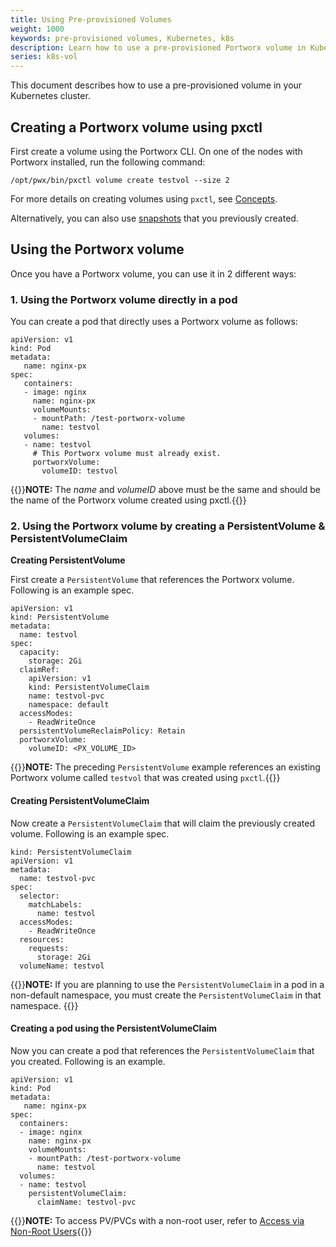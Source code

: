 ```yaml
---
title: Using Pre-provisioned Volumes
weight: 1000
keywords: pre-provisioned volumes, Kubernetes, k8s
description: Learn how to use a pre-provisioned Portworx volume in Kubernetes
series: k8s-vol
---
```


This document describes how to use a pre-provisioned volume in your Kubernetes cluster.

## Creating a Portworx volume using pxctl

First create a volume using the Portworx CLI. On one of the nodes with Portworx installed, run the following command:

```text
/opt/pwx/bin/pxctl volume create testvol --size 2
```

For more details on creating volumes using `pxctl`, see [Concepts](/concepts).

Alternatively, you can also use [snapshots](/reference/cli/snapshots/) that you previously created.

## Using the Portworx volume

Once you have a Portworx volume, you can use it in 2 different ways:

### 1. Using the Portworx volume directly in a pod

You can create a pod that directly uses a Portworx volume as follows:

```text
apiVersion: v1
kind: Pod
metadata:
   name: nginx-px
spec:
   containers:
   - image: nginx
     name: nginx-px
     volumeMounts:
     - mountPath: /test-portworx-volume
       name: testvol
   volumes:
   - name: testvol
     # This Portworx volume must already exist.
     portworxVolume:
       volumeID: testvol
```

{{<info>}}**NOTE:** The _name_ and _volumeID_ above must be the same and should be the name of the Portworx volume created using pxctl.{{</info>}}

### 2. Using the Portworx volume by creating a PersistentVolume & PersistentVolumeClaim

**Creating PersistentVolume**

First create a `PersistentVolume` that references the Portworx volume. Following is an example spec.

```text
apiVersion: v1
kind: PersistentVolume
metadata:
  name: testvol
spec:
  capacity:
    storage: 2Gi
  claimRef:
    apiVersion: v1
    kind: PersistentVolumeClaim
    name: testvol-pvc
    namespace: default
  accessModes:
    - ReadWriteOnce
  persistentVolumeReclaimPolicy: Retain
  portworxVolume:
    volumeID: <PX_VOLUME_ID>
```

{{<info>}}**NOTE:** The preceding `PersistentVolume` example references an existing Portworx volume called `testvol` that was created using `pxctl`.{{</info>}}

#### Creating PersistentVolumeClaim

Now create a `PersistentVolumeClaim` that will claim the previously created volume. Following is an example spec.

```text
kind: PersistentVolumeClaim
apiVersion: v1
metadata:
  name: testvol-pvc
spec:
  selector:
    matchLabels:
      name: testvol
  accessModes:
    - ReadWriteOnce
  resources:
    requests:
      storage: 2Gi
  volumeName: testvol
```

{{<info>}}**NOTE:** If you are planning to use the `PersistentVolumeClaim` in a pod in a non-default namespace, you must create the `PersistentVolumeClaim` in that namespace.
{{</info>}}

#### Creating a pod using the PersistentVolumeClaim

Now you can create a pod that references the `PersistentVolumeClaim` that you created. Following is an example.

```text
apiVersion: v1
kind: Pod
metadata:
   name: nginx-px
spec:
  containers:
  - image: nginx
    name: nginx-px
    volumeMounts:
    - mountPath: /test-portworx-volume
      name: testvol
  volumes:
  - name: testvol
    persistentVolumeClaim:
      claimName: testvol-pvc
```

{{<info>}}**NOTE:** To access PV/PVCs with a non-root user, refer to [Access via Non-Root Users](/portworx-install-with-kubernetes/storage-operations/create-pvcs/access-via-non-root-users){{</info>}}

